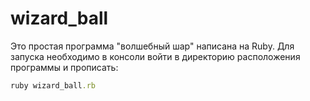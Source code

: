 # wizard_ball
Это простая программа "волшебный шар" написана на Ruby. Для запуска необходимо в консоли войти в директорию расположения программы и прописать:
```ruby
ruby wizard_ball.rb
```
